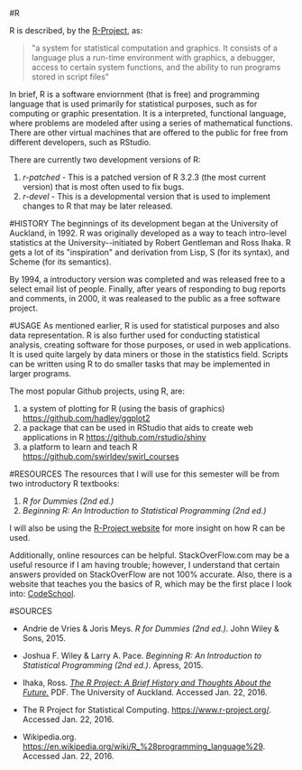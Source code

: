 #R

R is described, by the [R-Project](https://cran.r-project.org/doc/FAQ/R-FAQ.html#What-is-R_003f), as:
>"a system for statistical computation and graphics. It consists of a language plus a run-time environment with graphics, a debugger, access to certain system functions, and the ability to run programs stored in script files"

In brief, R is a software enviornment (that is free) and programming language that is used primarily for statistical purposes, such as for computing or graphic presentation. It is a interpreted, functional language, where problems are modeled after using a series of mathematical functions. There are other virtual machines that are offered to the public for free from different developers, such as RStudio.

There are currently two development versions of R:
  1. *r-patched* - This is a patched version of R 3.2.3 (the most current version) that is most often used to fix bugs. 
  2. *r-devel* - This is a developmental version that is used to implement changes to R that may be later released. 

#HISTORY
The beginnings of its development began at the University of Auckland, in 1992. R was originally developed as a way to teach intro-level statistics at the University--initiated by Robert Gentleman and Ross Ihaka. R gets a lot of its "inspiration" and derivation from Lisp, S (for its syntax), and Scheme (for its semantics). 

By 1994, a introductory version was completed and was released free to a select email list of people. Finally, after years of responding to bug reports and comments, in 2000, it was realeased to the public as a free software project. 

#USAGE
As mentioned earlier, R is used for statistical purposes and also data representation. R is also further used for conducting statistical analysis, creating software for those purposes, or used in web applications. It is used quite largely by data miners or those in the statistics field. Scripts can be written using R to do smaller tasks that may be implemented in larger programs.

The most popular Github projects, using R, are:
  1. a system of plotting for R (using the basis of graphics) https://github.com/hadley/ggplot2
  2. a package that can be used in RStudio that aids to create web applications in R https://github.com/rstudio/shiny
  3. a platform to learn and teach R https://github.com/swirldev/swirl_courses

#RESOURCES
The resources that I will use for this semester will be from two introductory R textbooks:
  1. *R for Dummies (2nd ed.)*
  2. *Beginning R: An Introduction to Statistical Programming (2nd ed.)*

I will also be using the [R-Project website](https://www.r-project.org/) for more insight on how R can be used. 

Additionally, online resources can be helpful. StackOverFlow.com may be a useful resource if I am having trouble; however, I understand that certain answers provided on StackOverFlow are not 100% accurate. Also, there is a website that teaches you the basics of R, which may be the first place I look into: [CodeSchool](http://tryr.codeschool.com/).

#SOURCES
* Andrie de Vries & Joris Meys. *R for Dummies (2nd ed.)*. John Wiley & Sons, 2015. 

* Joshua F. Wiley & Larry A. Pace. *Beginning R: An Introduction to Statistical Programming (2nd ed.)*. Apress, 2015.

* Ihaka, Ross. [*The R Project: A Brief History and Thoughts About the Future.*](https://www.stat.auckland.ac.nz/~ihaka/downloads/Massey.pdf) PDF. The University of Auckland. Accessed Jan. 22, 2016.

* The R Project for Statistical Computing. https://www.r-project.org/. Accessed Jan. 22, 2016.

* Wikipedia.org. https://en.wikipedia.org/wiki/R_%28programming_language%29. Accessed Jan. 22, 2016.
